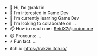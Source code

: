 - 👋 Hi, I’m @rakzin
- 👀 I’m interested in Game Dev
- 🌱 I’m currently learning Game Dev
- 💞️ I’m looking to collaborate on ...
- 📫 How to reach me : ReidX7@proton.me
- 😄 Pronouns: ...
- ⚡ Fun fact: ...
- itch.io: https://rakzin.itch.io/
<!---
ReidX7/ReidX7 is a ✨ special ✨ repository because its `README.md` (this file) appears on your GitHub profile.
You can click the Preview link to take a look at your changes.
--->
